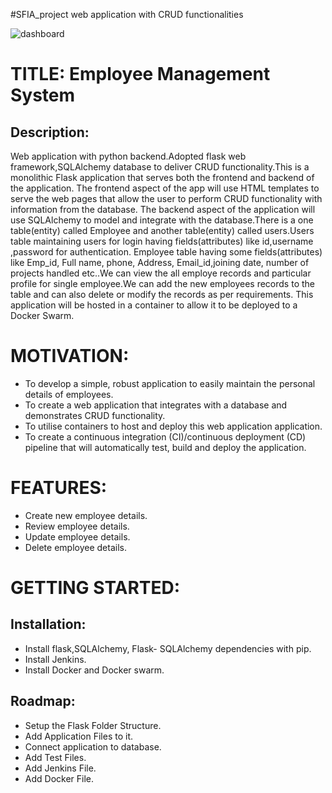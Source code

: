 #SFIA_project
web application with CRUD functionalities




![dashboard](https://user-images.githubusercontent.com/72322155/195125904-a2a398c1-da78-4864-8738-ceb4ce1beea6.png)

# TITLE: Employee Management System

## Description:
Web application with python backend.Adopted flask web framework,SQLAlchemy database to deliver CRUD functionality.This is a monolithic Flask application that serves both the frontend and backend of the application. 
The frontend aspect of the app will use HTML templates to serve the web pages that allow the user to perform CRUD functionality with information from the database.
The backend aspect of the application will use SQLAlchemy to model and integrate with the database.There is a one table(entity) called Employee and another table(entity) called users.Users table maintaining users for login having fields(attributes) like id,username ,password for authentication. Employee table having some fields(attributes) like Emp_id, Full name, phone, Address, Email_id,joining date, number of projects handled etc..We can view the all employe records and particular profile for single employee.We can add the new employees records to the table and can also delete or modify the records as per requirements.
This application will be hosted in a container to allow it to be deployed to a Docker Swarm.

# MOTIVATION:
  * To develop a simple, robust application to easily maintain the personal details of employees.
  * To create a web application that integrates with a database and demonstrates CRUD functionality.
  * To utilise containers to host and deploy this web application application.
  * To create a continuous integration (CI)/continuous deployment (CD) pipeline that will automatically test, build and deploy the application.

# FEATURES:
  * Create new employee details.
  * Review employee details.
  * Update employee details.
  * Delete employee details.
  
# GETTING STARTED:

## Installation:
  * Install flask,SQLAlchemy, Flask- SQLAlchemy dependencies with pip.
  * Install Jenkins.
  * Install Docker and Docker swarm.
  
## Roadmap:
  * Setup the Flask Folder Structure.
  * Add Application Files to it.
  * Connect application to database.
  * Add Test Files.
  * Add Jenkins File.
  * Add Docker File.
